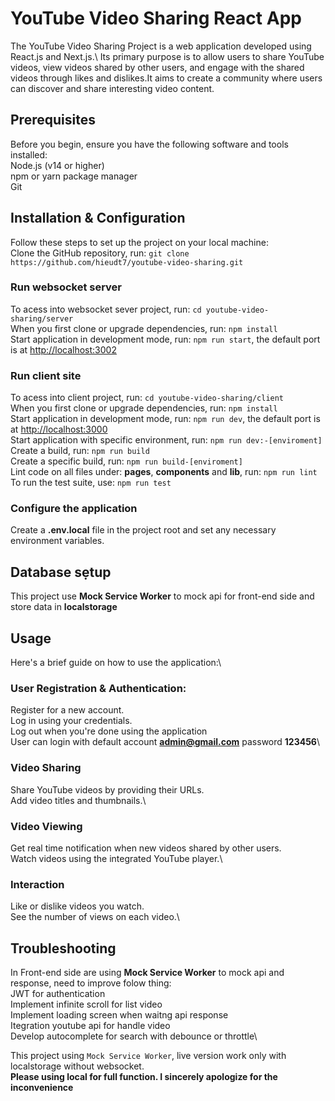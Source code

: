 # YouTube Video Sharing React App
The YouTube Video Sharing Project is a web application developed using React.js and Next.js.\ 
Its primary purpose is to allow users to share YouTube videos, view videos shared by other users, and engage with the shared videos through likes and dislikes.It aims to create a community where users can discover and share interesting video content.

## Prerequisites
Before you begin, ensure you have the following software and tools installed:\
Node.js (v14 or higher)\
npm or yarn package manager\
Git

## Installation & Configuration
Follow these steps to set up the project on your local machine:\
Clone the GitHub repository, run: `git clone https://github.com/hieudt7/youtube-video-sharing.git`
### Run websocket server
To acess into websocket sever project, run: `cd youtube-video-sharing/server`\
When you first clone or upgrade dependencies, run: `npm install`\
Start application in development mode, run: `npm run start`, the default port is at [http://localhost:3002](http://localhost:3002)
### Run client site
To acess into client project, run: `cd youtube-video-sharing/client`\
When you first clone or upgrade dependencies, run: `npm install`\
Start application in development mode, run: `npm run dev`, the default port is at [http://localhost:3000](http://localhost:3000)\
Start application with specific environment, run:  `npm run dev:-[enviroment]`\
Create a build, run: `npm run build`\
Create a specific build, run: `npm run build-[enviroment]`\
Lint code on all files under: **pages**, **components** and **lib**, run: `npm run lint`\
To run the test suite, use: `npm run test`
### Configure the application
Create a **.env.local** file in the project root and set any necessary environment variables.

## Database sẹtup
This project use **Mock Service Worker** to mock api for front-end side and store data in **localstorage**

## Usage
Here's a brief guide on how to use the application:\
### User Registration & Authentication:
Register for a new account.\
Log in using your credentials.\
Log out when you're done using the application\
User can login with default account **admin@gmail.com** password **123456**\
### Video Sharing
Share YouTube videos by providing their URLs.\
Add video titles and thumbnails.\
### Video Viewing
Get real time notification when new videos shared by other users.\
Watch videos using the integrated YouTube player.\
### Interaction
Like or dislike videos you watch.\
See the number of views on each video.\

## Troubleshooting
In Front-end side are using **Mock Service Worker** to mock api and response, need to improve folow thing:\
JWT for authentication\
Implement infinite scroll for list video\
Implement loading screen when waitng api response\
Itegration youtube api for handle video\
Develop autocomplete for search with debounce or throttle\

This project using `Mock Service Worker`, live version work only with localstorage without websocket.\
**Please using local for full function. I sincerely apologize for the inconvenience**